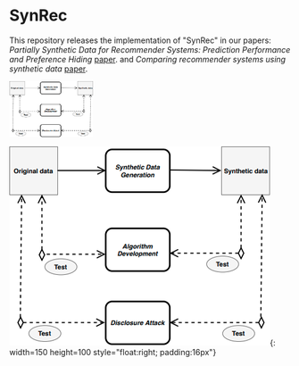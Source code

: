 # SynRec
This repository releases the implementation of "SynRec" in our papers: *Partially Synthetic Data for Recommender Systems:
Prediction Performance and Preference Hiding* [paper](http://google.com). and *Comparing recommender systems using synthetic data* [paper](https://dl.acm.org/doi/abs/10.1145/3240323.3240325).


<img src="diagramSynRec.jpg" alt="SynRec Diagram"
	title="A cute kitten" width="150" height="100" />


![Diagram](diagramSynRec.jpg){: width=150 height=100 style="float:right; padding:16px"}
